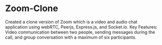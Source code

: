 # Zoom-Clone
Created a clone version of Zoom which is a video and audio chat application using webRTC, Peerjs, Express.js, and Socket.io. Key Features: Video communication between two people, sending messages during the call, and group conversation with a maximum of six participants.
